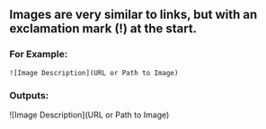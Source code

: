 ## Images are very similar to links, but with an exclamation mark (!) at the start.
### For Example:
```
![Image Description](URL or Path to Image)
```
### Outputs:
![Image Description](URL or Path to Image)




